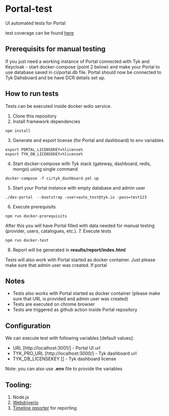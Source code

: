 # Portal-test
UI automated tests for Portal

test coverage can be found [here](coverage.md)

## Prerequisits for manual testing
If you just need a working instance of Portal connected with Tyk and Keycloak - start docker-compose (point 2 below) and make your Portal to use database saved in ci/portal.db file.
Portal should now be connected to Tyk Dahsboard and be have DCR details set up.
## How to run tests
Tests can be executed inside docker wdio service.
1. Clone this repository
2. Install framework dependencies
```
npm install
```
3. Generate and export license (for Portal and dashboard) to env variables
```
export PORTAL_LICENSEKEY=%license%
export TYK_DB_LICENSEKEY=%license%
```
4. Start docker-compose with Tyk stack (gateway, dashboard, redis, mongo) using single command
```
docker-compose -f ci/tyk_dashboard.yml up
```
5. Start your Portal instance with empty database and admin user
```
./dev-portal  --bootstrap -user=auto_test@tyk.io -pass=test123
``` 
6. Execute prerequisits
```
npm run docker-prerequisits
```
After this you will have Portal filled with data needed for manual testing (provider, users, catalogues, etc.). 
7.  Execute tests
```
npm run docker-test
```
8. Report will be generated in __results/report/index.html__

Tests will also work with Portal started as docker container. Just please make sure that admin user was created.
If portal

## Notes
- Tests also works with Portal started as docker container (please make sure that URL is provided and admin user was created)
- Tests are executed on chrome browser
- Tests are triggered as github action inside Portal repository 

## Configuration
We can execute test with following variables [default values]:
- URL [http://localhost:3001/] - Portal UI url
- TYK_PRO_URL [http://localhost:3000/] - Tyk dashboard url
- TYK_DB_LICENSEKEY [] - Tyk dashboard license

Note: you can also use __.env__ file to provide the variables 


## Tooling:
1. Node.js
2. [Webdriverio](https://webdriver.io/)
3. [Timeline reporter](https://github.com/QualityOps/wdio-timeline-reporter) for reporting
